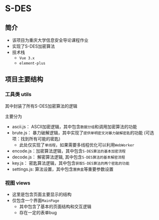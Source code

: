 # S-DES

## 简介

- 该项目为重庆大学信息安全导论课程作业
- 实现了S-DES加密算法
- 技术栈
  - `Vue 3.x`
  - `element-plus`

## 项目主要结构

### 工具类 utils

其中封装了所有S-DES加密算法的逻辑

主要分为

- ascii.js： ASCII加密逻辑，其中包含`数据分组`和调用加密算法的功能
- brute.js： 暴力破解逻辑，其中实现了`提供单明密文对暴力破解密匙`的功能   (可选项：找到所有可能的密匙)
  - 此处仅实现了`单线程`，如果需要多线程优化可以利用`WebWorker `
- encode.js：加密算法逻辑，其中包含`S-DES算法的基本加密流程`
- decode.js： 解密算法逻辑, 其中包含`S-DES算法的基本解密流程`
- key.js： 密匙算法逻辑，其中包含`获取S-DES算法的两个密匙的功能`
- settings.js:  算法设置，其中包含`置换盒`等重要参数设置

### 视图 views

- 这里是包含页面主要显示的结构
- 仅包含一个界面`MainPage`
  - 其中包含了基本的页面结构和交互逻辑
  - 存在一定的表单bug





